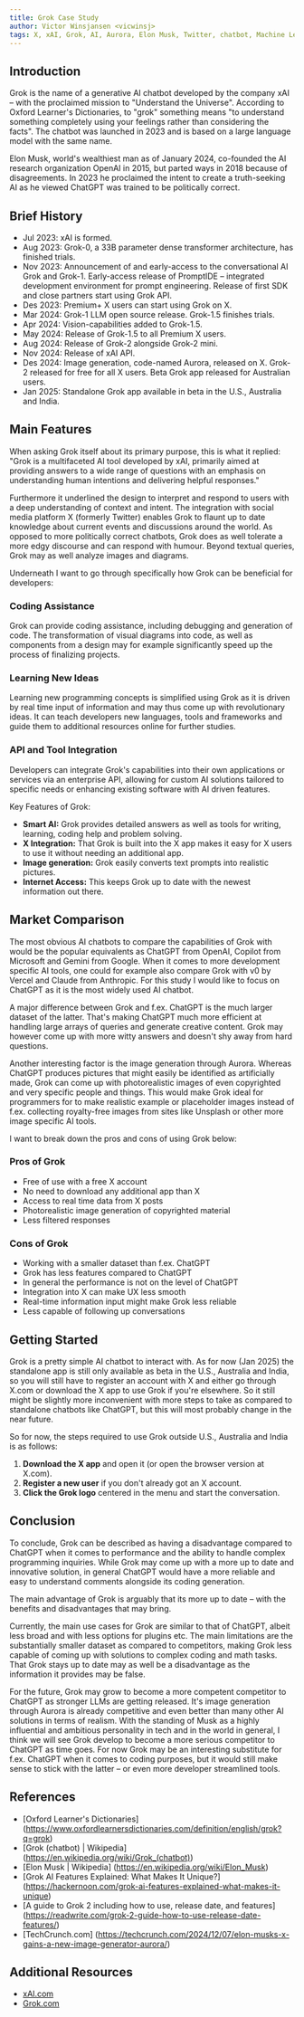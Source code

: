 ```yaml
---
title: Grok Case Study
author: Victor Winsjansen <vicwinsj>
tags: X, xAI, Grok, AI, Aurora, Elon Musk, Twitter, chatbot, Machine Learning, Artificial Intelligence
---
```


## Introduction

Grok is the name of a generative AI chatbot developed by the company xAI – with the proclaimed mission to "Understand the Universe". According to Oxford Learner's Dictionaries, to "grok" something means "to understand something completely using your feelings rather than considering the facts". The chatbot was launched in 2023 and is based on a large language model with the same name.

Elon Musk, world's wealthiest man as of January 2024, co-founded the AI research organization OpenAI in 2015, but parted ways in 2018 because of disagreements. In 2023 he proclaimed the intent to create a truth-seeking AI as he viewed ChatGPT was trained to be politically correct.

## Brief History

- Jul 2023: xAI is formed.
- Aug 2023: Grok-0, a 33B parameter dense transformer architecture, has finished trials.
- Nov 2023: Announcement of and early-access to the conversational AI Grok and Grok-1. Early-access release of PromptIDE – integrated development environment for prompt engineering. Release of first SDK and close partners start using Grok API.
- Des 2023: Premium+ X users can start using Grok on X.
- Mar 2024: Grok-1 LLM open source release. Grok-1.5 finishes trials.
- Apr 2024: Vision-capabilities added to Grok-1.5.
- May 2024: Release of Grok-1.5 to all Premium X users.
- Aug 2024: Release of Grok-2 alongside Grok-2 mini.
- Nov 2024: Release of xAI API.
- Des 2024: Image generation, code-named Aurora, released on X. Grok-2 released for free for all X users. Beta Grok app released for Australian users.
- Jan 2025: Standalone Grok app available in beta in the U.S., Australia and India.

## Main Features

When asking Grok itself about its primary purpose, this is what it replied: "Grok is a multifaceted AI tool developed by xAI, primarily aimed at providing answers to a wide range of questions with an emphasis on understanding human intentions and delivering helpful responses."

Furthermore it underlined the design to interpret and respond to users with a deep understanding of context and intent. The integration with social media platform X (formerly Twitter) enables Grok to flaunt up to date knowledge about current events and discussions around the world. As opposed to more politically correct chatbots, Grok does as well tolerate a more edgy discourse and can respond with humour. Beyond textual queries, Grok may as well analyze images and diagrams.

Underneath I want to go through specifically how Grok can be beneficial for developers:

### Coding Assistance

Grok can provide coding assistance, including debugging and generation of code. The transformation of visual diagrams into code, as well as components from a design may for example significantly speed up the process of finalizing projects.

### Learning New Ideas

Learning new programming concepts is simplified using Grok as it is driven by real time input of information and may thus come up with revolutionary ideas. It can teach developers new languages, tools and frameworks and guide them to additional resources online for further studies.

### API and Tool Integration

Developers can integrate Grok's capabilities into their own applications or services via an enterprise API, allowing for custom AI solutions tailored to specific needs or enhancing existing software with AI driven features.

Key Features of Grok:

- **Smart AI:** Grok provides detailed answers as well as tools for writing, learning, coding help and problem solving.
- **X Integration:** That Grok is built into the X app makes it easy for X users to use it without needing an additional app.
- **Image generation:** Grok easily converts text prompts into realistic pictures.
- **Internet Access:** This keeps Grok up to date with the newest information out there.

## Market Comparison

The most obvious AI chatbots to compare the capabilities of Grok with would be the popular equivalents as ChatGPT from OpenAI, Copilot from Microsoft and Gemini from Google. When it comes to more development specific AI tools, one could for example also compare Grok with v0 by Vercel and Claude from Anthropic. For this study I would like to focus on ChatGPT as it is the most widely used AI chatbot.

A major difference between Grok and f.ex. ChatGPT is the much larger dataset of the latter. That's making ChatGPT much more efficient at handling large arrays of queries and generate creative content. Grok may however come up with more witty answers and doesn't shy away from hard questions.

Another interesting factor is the image generation through Aurora. Whereas ChatGPT produces pictures that might easily be identified as artificially made, Grok can come up with photorealistic images of even copyrighted and very specific people and things. This would make Grok ideal for programmers for to make realistic example or placeholder images instead of f.ex. collecting royalty-free images from sites like Unsplash or other more image specific AI tools.

I want to break down the pros and cons of using Grok below:

### Pros of Grok

- Free of use with a free X account
- No need to download any additional app than X
- Access to real time data from X posts
- Photorealistic image generation of copyrighted material
- Less filtered responses

### Cons of Grok

- Working with a smaller dataset than f.ex. ChatGPT
- Grok has less features compared to ChatGPT
- In general the performance is not on the level of ChatGPT
- Integration into X can make UX less smooth
- Real-time information input might make Grok less reliable
- Less capable of following up conversations

## Getting Started

Grok is a pretty simple AI chatbot to interact with. As for now (Jan 2025) the standalone app is still only available as beta in the U.S., Australia and India, so you will still have to register an account with X and either go through X.com or download the X app to use Grok if you're elsewhere. So it still might be slightly more inconvenient with more steps to take as compared to standalone chatbots like ChatGPT, but this will most probably change in the near future.

So for now, the steps required to use Grok outside U.S., Australia and India is as follows:

1. **Download the X app** and open it (or open the browser version at X.com).
2. **Register a new user** if you don't already got an X account.
3. **Click the Grok logo** centered in the menu and start the conversation.

## Conclusion

To conclude, Grok can be described as having a disadvantage compared to ChatGPT when it comes to performance and the ability to handle complex programming inquiries. While Grok may come up with a more up to date and innovative solution, in general ChatGPT would have a more reliable and easy to understand comments alongside its coding generation.

The main advantage of Grok is arguably that its more up to date – with the benefits and disadvantages that may bring.

Currently, the main use cases for Grok are similar to that of ChatGPT, albeit less broad and with less options for plugins etc. The main limitations are the substantially smaller dataset as compared to competitors, making Grok less capable of coming up with solutions to complex coding and math tasks. That Grok stays up to date may as well be a disadvantage as the information it provides may be false.

For the future, Grok may grow to become a more competent competitor to ChatGPT as stronger LLMs are getting released. It's image generation through Aurora is already competitive and even better than many other AI solutions in terms of realism. With the standing of Musk as a highly influential and ambitious personality in tech and in the world in general, I think we will see Grok develop to become a more serious competitor to ChatGPT as time goes. For now Grok may be an interesting substitute for f.ex. ChatGPT when it comes to coding purposes, but it would still make sense to stick with the latter – or even more developer streamlined tools.

## References

- [Oxford Learner's Dictionaries] (https://www.oxfordlearnersdictionaries.com/definition/english/grok?q=grok)
- [Grok (chatbot) | Wikipedia] (https://en.wikipedia.org/wiki/Grok_(chatbot))
- [Elon Musk | Wikipedia] (https://en.wikipedia.org/wiki/Elon_Musk)
- [Grok AI Features Explained: What Makes It Unique?] (https://hackernoon.com/grok-ai-features-explained-what-makes-it-unique)
- [A guide to Grok 2 including how to use, release date, and features] (https://readwrite.com/grok-2-guide-how-to-use-release-date-features/)
- [TechCrunch.com] (https://techcrunch.com/2024/12/07/elon-musks-x-gains-a-new-image-generator-aurora/)

## Additional Resources

- [xAI.com](https://xai.com)
- [Grok.com](https://grok.com)

